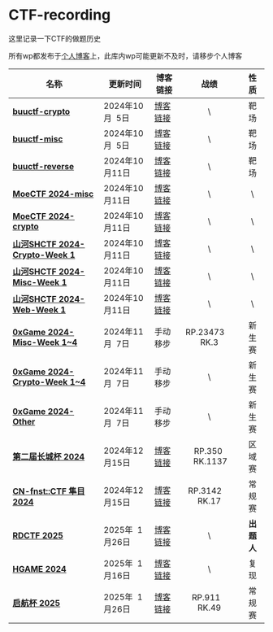 # CTF-recording

这里记录一下CTF的做题历史

所有wp都发布于[个人博客](https://seandictionary.top)上，此库内wp可能更新不及时，请移步个人博客

| 名称                                                                                   | 更新时间         | 博客链接                                                                     |        战绩         |       性质       |
| -------------------------------------------------------------------------------------- | ---------------- | ---------------------------------------------------------------------------- | :-----------------: | :--------------: |
| **[buuctf-crypto](/buuctf/buuctf-crypto.md)**                                          | 2024年10月  5日  | [博客链接](https://seandictionary.top/buuctf-crypto/)                        |          \          |       靶场       |
| **[buuctf-misc](/buuctf/buuctf-misc.md)**                                              | 2024年10月  5日  | [博客链接](https://seandictionary.top/buuctf-misc/)                          |          \          |       靶场       |
| **[buuctf-reverse](/buuctf/buuctf-reverse.md)**                                        | 2024年10月11日   | [博客链接](https://seandictionary.top/buuctf-reverse/)                       |          \          |       靶场       |
| **[MoeCTF 2024-misc](/MoeCTF-2024/MoeCTF-2024-misc.md)**                               | 2024年10月11日   | [博客链接](https://seandictionary.top/moectf-2024-misc/)                     |          \          |        \         |
| **[MoeCTF 2024-crypto](/MoeCTF-2024/MoeCTF-2024-crypto.md)**                           | 2024年10月11日   | [博客链接](https://seandictionary.top/moectf-2024-crypto/)                   |          \          |        \         |
| **[山河SHCTF 2024-Crypto-Week 1](/山河SHCTF-2024/山河SHCTF-2024-Crypto-Week-1.md)**    | 2024年10月11日   | [博客链接](https://seandictionary.top/shctf-2024-crypto-week-1/)             |          \          |        \         |
| **[山河SHCTF 2024-Misc-Week 1](/山河SHCTF-2024/山河SHCTF-2024-Misc-Week-1.md)**        | 2024年10月11日   | [博客链接](https://seandictionary.top/shctf-2024-misc-week-1/)               |          \          |        \         |
| **[山河SHCTF 2024-Web-Week 1](/山河SHCTF-2024/山河SHCTF-2024-Web-Week-1.md)**          | 2024年10月11日   | [博客链接](https://seandictionary.top/shctf-2024-web-week-1/)                |          \          |        \         |
| **[0xGame 2024-Misc-Week 1~4](/0xGame-2024/0xGame-2024-Misc.md)**                      | 2024年11月  7日  | 手动移步                                                                     | RP.23473       RK.3 |      新生赛      |
| **[0xGame 2024-Crypto-Week 1~4](/0xGame-2024/0xGame-2024-Crypto.md)**                  | 2024年11月  7日  | 手动移步                                                                     |          \          |      新生赛      |
| **[0xGame 2024-Other](/0xGame-2024)**                                                  | 2024年11月  7日  | 手动移步                                                                     |          \          |      新生赛      |
| **[第二届长城杯 2024](/第二届长城杯-2024/writeup.md)**                                 | 2024年12月15日   | [博客链接](https://seandictionary.top/%e9%95%bf%e5%9f%8e%e6%9d%af-2024/)     | RP.350      RK.1137 |      区域赛      |
| **[CN-fnst::CTF 隼目 2024](/隼目CN-fnst-2024/隼目CN-fnst-2024.md)**                    | 2024年12月15日   | [博客链接](https://seandictionary.top/cn-fnst/)                              | RP.3142       RK.17 |      常规赛      |
| **[RDCTF 2025](/RDCTF-2025/writeup.md)**                                               | 2025年  1月26日  | [博客链接](https://seandictionary.top/rdctf-2025-crypto-official-writeup/)   |          \          |    **出题人**    |
| **[HGAME 2024](/HGAME-2024/HGAME_2024_Crypto.md)**                                     | 2025年  1月16日  | [博客链接](https://seandictionary.top/hgame-2024/)                           |          \          |       复现       |
| **[启航杯 2025](/启航杯-2025/writeup.md)**                                             | 2025年  1月26日  | [博客链接](https://seandictionary.top/hgame-2024/)                           | RP.911        RK.49 |      常规赛      |